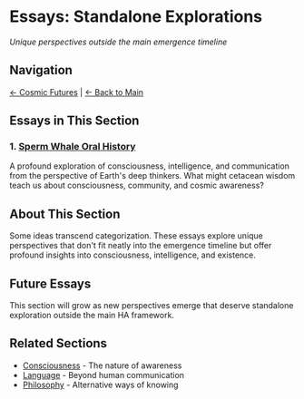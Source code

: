 # Essays: Standalone Explorations

*Unique perspectives outside the main emergence timeline*

## Navigation
[← Cosmic Futures](../8_cosmic_futures/index.md) | [← Back to Main](../../index.md)

## Essays in This Section

### 1. [Sperm Whale Oral History](./sperm_whale_oral_history.md)
A profound exploration of consciousness, intelligence, and communication from the perspective of Earth's deep thinkers. What might cetacean wisdom teach us about consciousness, community, and cosmic awareness?

## About This Section
Some ideas transcend categorization. These essays explore unique perspectives that don't fit neatly into the emergence timeline but offer profound insights into consciousness, intelligence, and existence.

## Future Essays
This section will grow as new perspectives emerge that deserve standalone exploration outside the main HA framework.

## Related Sections
- [Consciousness](../3_biological_emergence/HA_consciousness/) - The nature of awareness
- [Language](../4_social_emergence/HA_language/) - Beyond human communication
- [Philosophy](../5_civilization_emergence/HA_philosophy/) - Alternative ways of knowing